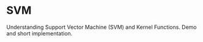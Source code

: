 # SVM
Understanding Support Vector Machine (SVM) and Kernel Functions. Demo and short implementation.
